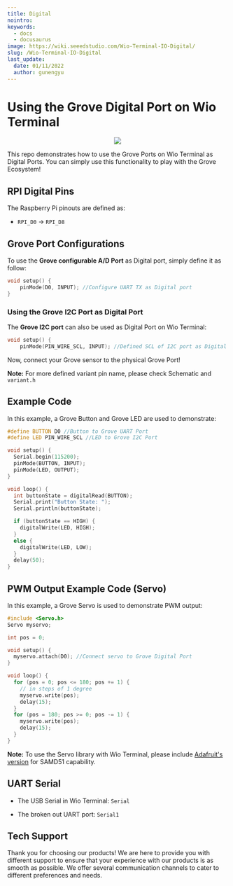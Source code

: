 ```yaml
---
title: Digital
nointro:
keywords:
  - docs
  - docusaurus
image: https://wiki.seeedstudio.com/Wio-Terminal-IO-Digital/
slug: /Wio-Terminal-IO-Digital
last_update:
  date: 01/11/2022
  author: gunengyu
---
```

# Using the Grove Digital Port on Wio Terminal

<div align="center"><img src="https://files.seeedstudio.com/wiki/Wio-Terminal/img/2019-12-12%2014-55-44.2019-12-12%2014_56_10.gif" /></div>

This repo demonstrates how to use the Grove Ports on Wio Terminal as Digital Ports. You can simply use this functionality to play with the Grove Ecosystem!

## RPI Digital Pins

The Raspberry Pi pinouts are defined as:

- `RPI_D0` -> `RPI_D8`

## Grove Port Configurations

To use the **Grove configurable A/D Port** as Digital port, simply define it as follow:

```cpp
void setup() {
    pinMode(D0, INPUT); //Configure UART TX as Digital port
}
```

### Using the Grove I2C Port as Digital Port

The **Grove I2C port** can also be used as Digital Port on Wio Terminal:

```cpp
void setup() {
    pinMode(PIN_WIRE_SCL, INPUT); //Defined SCL of I2C port as Digital Input
```

Now, connect your Grove sensor to the physical Grove Port!

**Note:** For more defined variant pin name, please check Schematic and `variant.h`

## Example Code

In this example, a Grove Button and Grove LED are used to demonstrate:

```cpp
#define BUTTON D0 //Button to Grove UART Port
#define LED PIN_WIRE_SCL //LED to Grove I2C Port

void setup() {
  Serial.begin(115200);
  pinMode(BUTTON, INPUT);
  pinMode(LED, OUTPUT);
}

void loop() {
  int buttonState = digitalRead(BUTTON);
  Serial.print("Button State: ");
  Serial.println(buttonState);

  if (buttonState == HIGH) {
    digitalWrite(LED, HIGH);
  }
  else {
    digitalWrite(LED, LOW);
  }
  delay(50);
}
```

## PWM Output Example Code (Servo)

In this example, a Grove Servo is used to demonstrate PWM output:

```cpp
#include <Servo.h>
Servo myservo;

int pos = 0;

void setup() {
  myservo.attach(D0); //Connect servo to Grove Digital Port
}

void loop() {
  for (pos = 0; pos <= 180; pos += 1) {
    // in steps of 1 degree
    myservo.write(pos);
    delay(15);
  }
  for (pos = 180; pos >= 0; pos -= 1) {
    myservo.write(pos);
    delay(15);
  }
}
```

**Note:** To use the Servo library with Wio Terminal, please include [Adafruit's version](https://github.com/PaintYourDragon/Servo) for SAMD51 capability.

## UART Serial

- The USB Serial in Wio Terminal: `Serial`

- The broken out UART port: `Serial1`

## Tech Support

Thank you for choosing our products! We are here to provide you with different support to ensure that your experience with our products is as smooth as possible. We offer several communication channels to cater to different preferences and needs.

<div class="button_tech_support_container">
<a href="https://forum.seeedstudio.com/" class="button_forum"></a> 
<a href="https://www.seeedstudio.com/contacts" class="button_email"></a>
</div>

<div class="button_tech_support_container">
<a href="https://discord.gg/eWkprNDMU7" class="button_discord"></a> 
<a href="https://github.com/Seeed-Studio/wiki-documents/discussions/69" class="button_discussion"></a>
</div>
